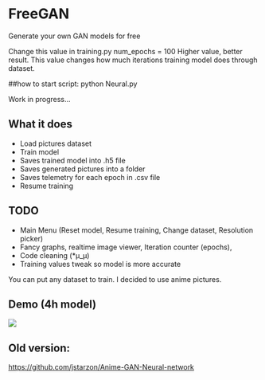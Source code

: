 # FreeGAN
Generate your own GAN models for free

Change this value in training.py
num_epochs = 100
Higher value, better result. This value changes how much iterations training model does through dataset.

##how to start script:
python Neural.py

Work in progress...

## What it does
- Load pictures dataset
- Train model 
- Saves trained model into .h5 file
- Saves generated pictures into a folder
- Saves telemetry for each epoch in .csv file
- Resume training

## TODO
- Main Menu (Reset model, Resume training, Change dataset, Resolution picker)
- Fancy graphs, realtime image viewer, Iteration counter (epochs), 
- Code cleaning (*μ_μ)
- Training values tweak so model is more accurate


You can put any dataset to train. I decided to use anime pictures.

## Demo (4h model)
![](https://github.com/jstarzon/Anime-GAN-Neural-network/blob/main/evo.gif)

## Old version:
https://github.com/jstarzon/Anime-GAN-Neural-network
